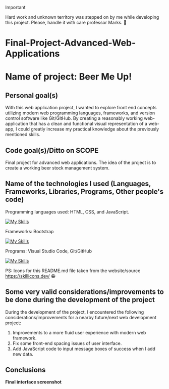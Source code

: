 > [!IMPORTANT]
> Hard work and unknown territory was stepped on by me while developing this project. Please, handle it with care professor Marks. 🥲

# Final-Project-Advanced-Web-Applications

<h1>Name of project: Beer Me Up!</h1> 

<h2> Personal goal(s) </h2>
  
With this web application project, I wanted to explore front end concepts utilizing modern web programming languages, frameworks, and version control software like Git/GitHub. By creating a reasonably working web-application that has a clean and functional visual representation of a web-app, I could greatly increase my practical knowledge about the previously mentioned skills.

<h2>Code goal(s)/Ditto on SCOPE</h2>

Final project for advanced web applications. The idea of the project is to create a working beer stock management system.

<h2> Name of the technologies I used (Languages, Frameworks, Libraries, Programs, Other people's code)</h2>

Programming languages used: HTML, CSS, and JavaScript.

[![My Skills](https://skillicons.dev/icons?i=html,css,js)](https://skillicons.dev)

Frameworks: Bootstrap

[![My Skills](https://skillicons.dev/icons?i=bootstrap)](https://skillicons.dev)

Programs: Visual Studio Code, Git/GitHub

[![My Skills](https://skillicons.dev/icons?i=visualstudio,git,github)](https://skillicons.dev)

PS: Icons for this README.md file taken from the website/source https://skillicons.dev/ 😀

<h2>Some very valid considerations/improvements to be done during the development of the project</h2>

During the development of the project, I encountered the following considerations/improvements for a nearby future/next web development project:

1.	Improvements to a more fluid user experience with modern web framework.
2.	Fix some front-end spacing issues of user interface. 
3.	Add JavaScript code to input message boxes of success when I add new data.

<h2>Conclusions</h2>

**Final interface screenshot**




